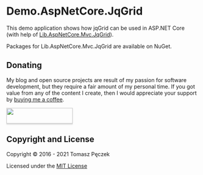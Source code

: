 # Demo.AspNetCore.JqGrid

This demo application shows how jqGrid can be used in ASP.NET Core (with help of [Lib.AspNetCore.Mvc.JqGrid](https://github.com/tpeczek/Lib.AspNetCore.Mvc.JqGrid)).

Packages for Lib.AspNetCore.Mvc.JqGrid are available on NuGet.

## Donating

My blog and open source projects are result of my passion for software development, but they require a fair amount of my personal time. If you got value from any of the content I create, then I would appreciate your support by [buying me a coffee](https://www.buymeacoffee.com/tpeczek).

<a href="https://www.buymeacoffee.com/tpeczek"><img src="https://www.buymeacoffee.com/assets/img/custom_images/black_img.png" style="height: 41px !important;width: 174px !important;box-shadow: 0px 3px 2px 0px rgba(190, 190, 190, 0.5) !important;-webkit-box-shadow: 0px 3px 2px 0px rgba(190, 190, 190, 0.5) !important;"  target="_blank"></a>

## Copyright and License

Copyright © 2016 - 2021 Tomasz Pęczek

Licensed under the [MIT License](https://github.com/tpeczek/Demo.AspNetCore.JqGrid/blob/master/LICENSE.md)
